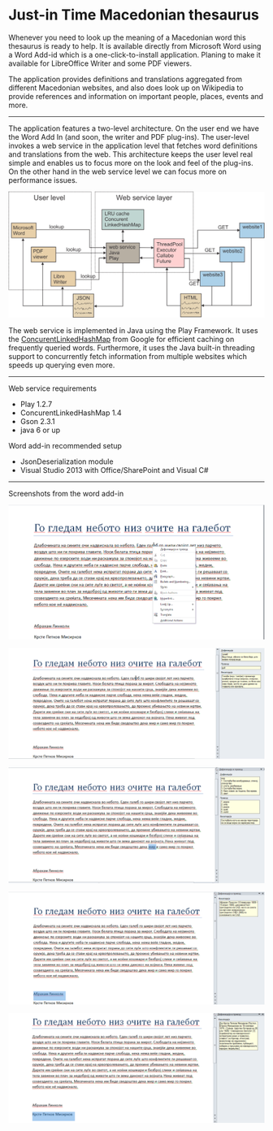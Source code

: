 Just-in Time Macedonian thesaurus
========================

Whenever you need to look up the meaning of a Macedonian word this thesaurus is ready to help.
It is available directly from Microsoft Word using a Word Add-id which is a one-click-to-install application.
Planing to make it available for LibreOffice Writer and some PDF viewers.

The application provides definitions and translations aggregated from different Macedonian websites, and also does look up on Wikipedia to provide references and information on important people, places, events and more.


-----------------


The application features a two-level architecture. On the user end we have the Word Add In (and soon, the writer and PDF plug-ins).
The user-level invokes a web service in the application level that fetches word definitions and translations from the web.
This architecture keeps the user level real simple and enables us to focus more on the look and feel of the plug-ins.
On the other hand in the web service level we can focus more on performance issues.

![alt tag](https://raw.githubusercontent.com/gajduk/just-in-time-Macedonian-thesaurus/master/architecture.png)

The web service is implemented in Java using the Play Framework. It uses the [ConcurentLinkedHashMap](https://code.google.com/p/concurrentlinkedhashmap/) from Google for efficient caching on frequently queried words. Furthermore, it uses the Java built-in threading support to concurrently fetch information from multiple websites which speeds up querying even more.

----------------

Web service requirements
 - Play 1.2.7
 - ConcurentLinkedHashMap 1.4
 - Gson 2.3.1
 - java 6 or up
 
Word add-in recommended setup
 - JsonDeserialization module
 - Visual Studio 2013 with Office/SharePoint and Visual C#

----------------

Screenshots from the word add-in

![alt tag](https://raw.githubusercontent.com/gajduk/just-in-time-Macedonian-thesaurus/master/img1.png)

![alt tag](https://raw.githubusercontent.com/gajduk/just-in-time-Macedonian-thesaurus/master/img2.png)

![alt tag](https://raw.githubusercontent.com/gajduk/just-in-time-Macedonian-thesaurus/master/img3.png)

![alt tag](https://raw.githubusercontent.com/gajduk/just-in-time-Macedonian-thesaurus/master/img4.png)

![alt tag](https://raw.githubusercontent.com/gajduk/just-in-time-Macedonian-thesaurus/master/img5.png)
